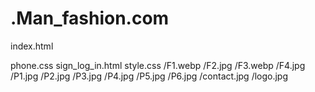 # .Man_fashion.com
index.html

phone.css
sign_log_in.html
style.css
/F1.webp
/F2.jpg
/F3.webp
/F4.jpg
/P1.jpg
/P2.jpg
/P3.jpg
/P4.jpg
/P5.jpg
/P6.jpg
/contact.jpg
/logo.jpg

